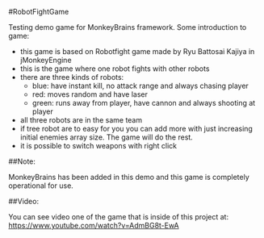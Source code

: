 #RobotFightGame

Testing demo game for MonkeyBrains framework. Some introduction to game: 
- this game is based on Robotfight game made by Ryu Battosai Kajiya in jMonkeyEngine
- this is the game where one robot fights with other robots
- there are three kinds of robots:
  - blue: have instant kill, no attack range and always chasing player
  - red: moves random and have laser
  - green: runs away from player, have cannon and always shooting at player
- all three robots are in the same team
- if tree robot are to easy for you you can add more with just increasing initial enemies array size. The game will do the rest.
- it is possible to switch weapons with right click

##Note:

MonkeyBrains has been added in this demo and this game is completely operational for use.

##Video:

You can see video one of the game that is inside of this project at:
https://www.youtube.com/watch?v=AdmBG8t-EwA

